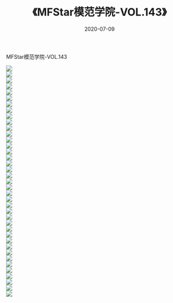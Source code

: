 ﻿---
layout: post
title:  《MFStar模范学院-VOL.143》
date:   2020-07-09
img: http://img.660000.xyz/Sharelink/网络美图/2020/MFStar模范学院-VOL.143/000.jpg
categories: [美女, 清纯, 唯美]
---

MFStar模范学院-VOL.143

  ![](http://img.660000.xyz/Sharelink/网络美图/2020/MFStar模范学院-VOL.143/001.jpg) <br> ![](http://img.660000.xyz/Sharelink/网络美图/2020/MFStar模范学院-VOL.143/002.jpg) <br> ![](http://img.660000.xyz/Sharelink/网络美图/2020/MFStar模范学院-VOL.143/003.jpg) <br> ![](http://img.660000.xyz/Sharelink/网络美图/2020/MFStar模范学院-VOL.143/004.jpg) <br> ![](http://img.660000.xyz/Sharelink/网络美图/2020/MFStar模范学院-VOL.143/005.jpg) <br> ![](http://img.660000.xyz/Sharelink/网络美图/2020/MFStar模范学院-VOL.143/006.jpg) <br> ![](http://img.660000.xyz/Sharelink/网络美图/2020/MFStar模范学院-VOL.143/007.jpg) <br> ![](http://img.660000.xyz/Sharelink/网络美图/2020/MFStar模范学院-VOL.143/008.jpg) <br> ![](http://img.660000.xyz/Sharelink/网络美图/2020/MFStar模范学院-VOL.143/009.jpg) <br> ![](http://img.660000.xyz/Sharelink/网络美图/2020/MFStar模范学院-VOL.143/010.jpg) <br> ![](http://img.660000.xyz/Sharelink/网络美图/2020/MFStar模范学院-VOL.143/011.jpg) <br> ![](http://img.660000.xyz/Sharelink/网络美图/2020/MFStar模范学院-VOL.143/012.jpg) <br> ![](http://img.660000.xyz/Sharelink/网络美图/2020/MFStar模范学院-VOL.143/013.jpg) <br> ![](http://img.660000.xyz/Sharelink/网络美图/2020/MFStar模范学院-VOL.143/014.jpg) <br> ![](http://img.660000.xyz/Sharelink/网络美图/2020/MFStar模范学院-VOL.143/015.jpg) <br> ![](http://img.660000.xyz/Sharelink/网络美图/2020/MFStar模范学院-VOL.143/016.jpg) <br> ![](http://img.660000.xyz/Sharelink/网络美图/2020/MFStar模范学院-VOL.143/017.jpg) <br> ![](http://img.660000.xyz/Sharelink/网络美图/2020/MFStar模范学院-VOL.143/018.jpg) <br> ![](http://img.660000.xyz/Sharelink/网络美图/2020/MFStar模范学院-VOL.143/019.jpg) <br> ![](http://img.660000.xyz/Sharelink/网络美图/2020/MFStar模范学院-VOL.143/020.jpg) <br> ![](http://img.660000.xyz/Sharelink/网络美图/2020/MFStar模范学院-VOL.143/021.jpg) <br> ![](http://img.660000.xyz/Sharelink/网络美图/2020/MFStar模范学院-VOL.143/022.jpg) <br> ![](http://img.660000.xyz/Sharelink/网络美图/2020/MFStar模范学院-VOL.143/023.jpg) <br> ![](http://img.660000.xyz/Sharelink/网络美图/2020/MFStar模范学院-VOL.143/024.jpg) <br> ![](http://img.660000.xyz/Sharelink/网络美图/2020/MFStar模范学院-VOL.143/025.jpg) <br> ![](http://img.660000.xyz/Sharelink/网络美图/2020/MFStar模范学院-VOL.143/026.jpg) <br> ![](http://img.660000.xyz/Sharelink/网络美图/2020/MFStar模范学院-VOL.143/027.jpg) <br> ![](http://img.660000.xyz/Sharelink/网络美图/2020/MFStar模范学院-VOL.143/028.jpg) <br> ![](http://img.660000.xyz/Sharelink/网络美图/2020/MFStar模范学院-VOL.143/029.jpg) <br> ![](http://img.660000.xyz/Sharelink/网络美图/2020/MFStar模范学院-VOL.143/030.jpg) <br> ![](http://img.660000.xyz/Sharelink/网络美图/2020/MFStar模范学院-VOL.143/031.jpg) <br> ![](http://img.660000.xyz/Sharelink/网络美图/2020/MFStar模范学院-VOL.143/032.jpg) <br> ![](http://img.660000.xyz/Sharelink/网络美图/2020/MFStar模范学院-VOL.143/033.jpg) <br> ![](http://img.660000.xyz/Sharelink/网络美图/2020/MFStar模范学院-VOL.143/034.jpg) <br> ![](http://img.660000.xyz/Sharelink/网络美图/2020/MFStar模范学院-VOL.143/035.jpg) <br> ![](http://img.660000.xyz/Sharelink/网络美图/2020/MFStar模范学院-VOL.143/036.jpg) <br> ![](http://img.660000.xyz/Sharelink/网络美图/2020/MFStar模范学院-VOL.143/037.jpg) <br> ![](http://img.660000.xyz/Sharelink/网络美图/2020/MFStar模范学院-VOL.143/038.jpg) <br> ![](http://img.660000.xyz/Sharelink/网络美图/2020/MFStar模范学院-VOL.143/039.jpg) <br>